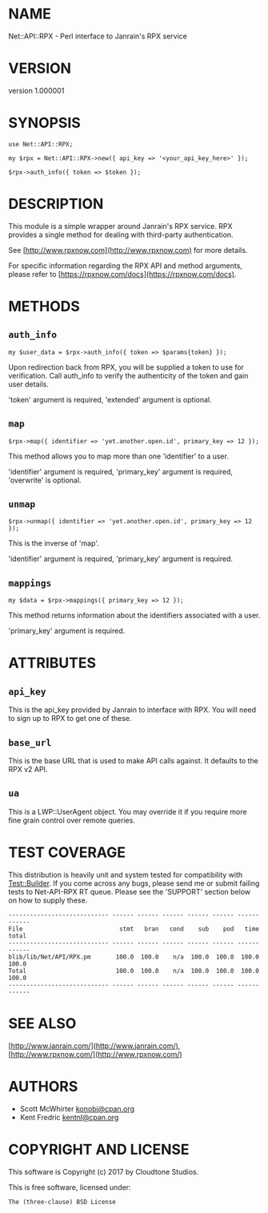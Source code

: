 # NAME

Net::API::RPX - Perl interface to Janrain's RPX service

# VERSION

version 1.000001

# SYNOPSIS

    use Net::API::RPX;

    my $rpx = Net::API::RPX->new({ api_key => '<your_api_key_here>' });

    $rpx->auth_info({ token => $token });

# DESCRIPTION

This module is a simple wrapper around Janrain's RPX service. RPX provides a single method for
dealing with third-party authentication.

See [http://www.rpxnow.com](http://www.rpxnow.com) for more details.

For specific information regarding the RPX API and method arguments, please refer to
[https://rpxnow.com/docs](https://rpxnow.com/docs).

# METHODS

## `auth_info`

    my $user_data = $rpx->auth_info({ token => $params{token} });

Upon redirection back from RPX, you will be supplied a token to use for verification. Call
auth\_info to verify the authenticity of the token and gain user details.

'token' argument is required, 'extended' argument is optional.

## `map`

    $rpx->map({ identifier => 'yet.another.open.id', primary_key => 12 });

This method allows you to map more than one 'identifier' to a user.

'identifier' argument is required, 'primary\_key' argument is required, 'overwrite' is optional.

## `unmap`

    $rpx->unmap({ identifier => 'yet.another.open.id', primary_key => 12 });

This is the inverse of 'map'.

'identifier' argument is required, 'primary\_key' argument is required.

## `mappings`

    my $data = $rpx->mappings({ primary_key => 12 });

This method returns information about the identifiers associated with a user.

'primary\_key' argument is required.

# ATTRIBUTES

## `api_key`

This is the api\_key provided by Janrain to interface with RPX. You will need to sign up to RPX
to get one of these.

## `base_url`

This is the base URL that is used to make API calls against. It defaults to the RPX v2 API.

## `ua`

This is a LWP::UserAgent object. You may override it if you require more fine grain control
over remote queries.

# TEST COVERAGE

This distribution is heavily unit and system tested for compatibility with
[<Test::Builder>](https://metacpan.org/pod/Test::Builder). If you come across any bugs, please send me or
submit failing tests to Net-API-RPX RT queue. Please see the 'SUPPORT' section below on
how to supply these.

    ---------------------------- ------ ------ ------ ------ ------ ------ ------
    File                           stmt   bran   cond    sub    pod   time  total
    ---------------------------- ------ ------ ------ ------ ------ ------ ------
    blib/lib/Net/API/RPX.pm       100.0  100.0    n/a  100.0  100.0  100.0  100.0
    Total                         100.0  100.0    n/a  100.0  100.0  100.0  100.0
    ---------------------------- ------ ------ ------ ------ ------ ------ ------

# SEE ALSO

[http://www.janrain.com/](http://www.janrain.com/), [http://www.rpxnow.com/](http://www.rpxnow.com/)

# AUTHORS

- Scott McWhirter <konobi@cpan.org>
- Kent Fredric <kentnl@cpan.org>

# COPYRIGHT AND LICENSE

This software is Copyright (c) 2017 by Cloudtone Studios.

This is free software, licensed under:

    The (three-clause) BSD License
